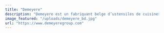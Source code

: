 ```yaml
---
title: "Demeyere"
description: "Demeyere est un fabriquant belge d’ustensiles de cuisines haut de gamme.  Nous proposons au sein de notre magasin 3 gammes : Atlantis, Apollo."
image_featured: "/uploads/demeyere_bd.jpg"
url: "https://www.demeyeregroup.com"
---
```

